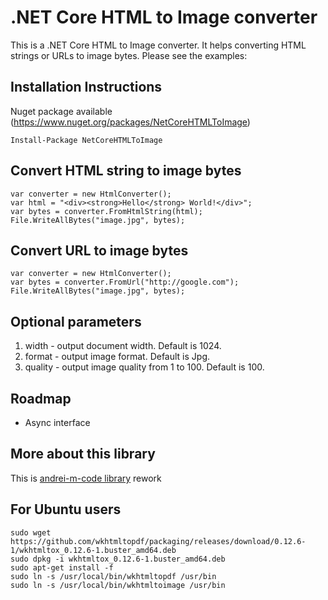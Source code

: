 # .NET Core HTML to Image converter

This is a .NET Core HTML to Image converter. It helps converting HTML strings or URLs to image bytes. Please see the examples:

## Installation Instructions
Nuget package available (https://www.nuget.org/packages/NetCoreHTMLToImage)
```
Install-Package NetCoreHTMLToImage
```

## Convert HTML string to image bytes
```
var converter = new HtmlConverter();
var html = "<div><strong>Hello</strong> World!</div>";
var bytes = converter.FromHtmlString(html);
File.WriteAllBytes("image.jpg", bytes);
```
            
## Convert URL to image bytes
```
var converter = new HtmlConverter();
var bytes = converter.FromUrl("http://google.com");
File.WriteAllBytes("image.jpg", bytes);
```

## Optional parameters
1. width - output document width. Default is 1024.
2. format - output image format. Default is Jpg.
3. quality - output image quality from 1 to 100. Default is 100.

## Roadmap
* Async interface

## More about this library
This is [andrei-m-code library](https://github.com/andrei-m-code/net-core-html-to-image) rework

## For Ubuntu users
```
sudo wget https://github.com/wkhtmltopdf/packaging/releases/download/0.12.6-1/wkhtmltox_0.12.6-1.buster_amd64.deb
sudo dpkg -i wkhtmltox_0.12.6-1.buster_amd64.deb
sudo apt-get install -f
sudo ln -s /usr/local/bin/wkhtmltopdf /usr/bin
sudo ln -s /usr/local/bin/wkhtmltoimage /usr/bin
```
